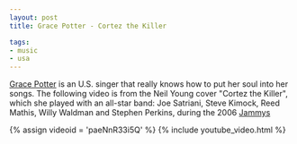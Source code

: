 ```yaml
---
layout: post
title: Grace Potter - Cortez the Killer

tags:
- music
- usa
---
```

[Grace Potter](http://www.gracepotter.com/) is an U.S. singer that really knows how to put her soul into her songs. The following video is from the Neil Young cover "Cortez the Killer", which she played with an all-star band: Joe Satriani, Steve Kimock, Reed Mathis, Willy Waldman and Stephen Perkins, during the 2006 [Jammys](https://secure.wikimedia.org/wikipedia/en/wiki/Jammy_Award) 

{% assign videoid = 'paeNnR33i5Q' %}
{% include youtube_video.html %}
